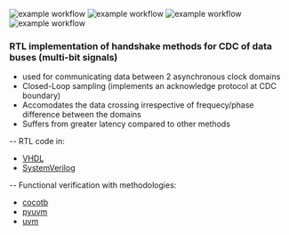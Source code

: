![example workflow](https://github.com/npatsiatzis/cdc_handshake/actions/workflows/regression.yml/badge.svg)
![example workflow](https://github.com/npatsiatzis/cdc_handshake/actions/workflows/coverage.yml/badge.svg)
![example workflow](https://github.com/npatsiatzis/cdc_handshake/actions/workflows/regression_pyuvm.yml/badge.svg)
![example workflow](https://github.com/npatsiatzis/cdc_handshake/actions/workflows/coverage_pyuvm.yml/badge.svg)

### RTL implementation of handshake methods for CDC of data buses (multi-bit signals)


- used for communicating data between 2 asynchronous clock domains
- Closed-Loop sampling (implements an acknowledge protocol at CDC boundary)
- Accomodates the data crossing irrespective of frequecy/phase difference between the domains
- Suffers from greater latency compared to other methods

-- RTL code in:
- [VHDL](https://github.com/npatsiatzis/cdc_handshake/tree/main/rtl/VHDL)
- [SystemVerilog](https://github.com/npatsiatzis/cdc_handshake/tree/main/rtl/SystemVerilog)

-- Functional verification with methodologies:
- [cocotb](https://github.com/npatsiatzis/cdc_handshake/tree/main/cocotb_sim)
- [pyuvm](https://github.com/npatsiatzis/cdc_handshake/tree/main/pyuvm_sim)
- [uvm](https://github.com/npatsiatzis/cdc_handshake/tree/main/uvm_sim)
